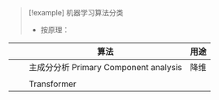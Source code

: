 
> [!example] 机器学习算法分类
> + 按原理：

|     |     | 算法                               | 用途  |
| --- | --- | -------------------------------- | --- |
|     |     | 主成分分析 Primary Component analysis | 降维  |
|     |     |                                  |     |
|     |     | Transformer                      |     |

